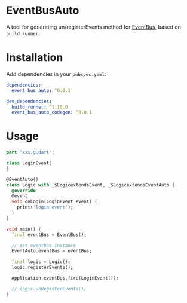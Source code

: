 # EventBusAuto
A tool for generating un/registerEvents method for [EventBus](https://pub.flutter-io.cn/packages/event_bus), based on `build_runner`.

# Installation
Add dependencies in your `pubspec.yaml`:

```yaml
dependencies:
  event_bus_auto: ^0.0.1

dev_dependencies:
  build_runner: ^1.10.0
  event_bus_auto_codegen: ^0.0.1
```

# Usage
```dart
part 'xxx.g.dart';

class LoginEvent{
}

@EventAuto()
class Logic with _$LogicextendsEvent, _$LogicextendsEventAuto {
  @override
  @event
  void onLogin(LoginEvent event) {
    print('login event');
  }
}

void main() {
  final eventBus = EventBus();

  // set eventbus instance
  EventAuto.eventBus = eventBus;

  final logic = Logic();
  logic.registerEvents();

  Application.eventBus.fire(LoginEvent());

  // logic.unRegisterEvents();
}
```